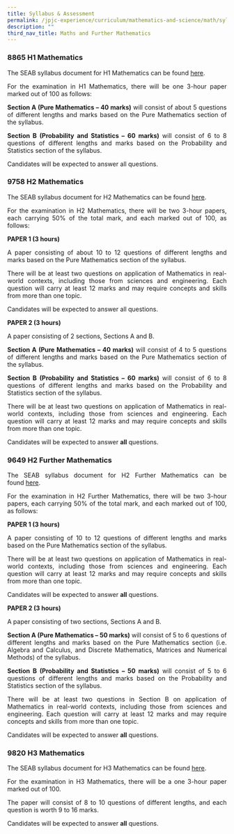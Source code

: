 ```yaml
---
title: Syllabus & Assessment
permalink: /jpjc-experience/curriculum/mathematics-and-science/math/syllabus-and-assessment/
description: ""
third_nav_title: Maths and Further Mathematics
---
```


<h3><strong>8865 H1 Mathematics</strong></h3>
<div align=justify>
	
<p>The SEAB syllabus document for H1 Mathematics can be found <a href="https://www.seab.gov.sg/docs/default-source/national-examinations/syllabus/alevel/2022syllabus/8865_y22_sy.pdf">here</a>.</p>
<p>
For the examination in H1 Mathematics, there will be one 3-hour paper marked out of 100 as follows:</p>
<p>
<strong>Section A (Pure Mathematics – 40 marks)</strong> will consist of about 5 questions of different lengths and marks based on the Pure Mathematics section of the syllabus.</p>
<p>
<strong>Section B (Probability and Statistics – 60 marks)</strong> will consist of 6 to 8 questions of different lengths and marks based on the Probability and Statistics section of the syllabus.<p>
Candidates will be expected to answer all questions.</p>

<h3><strong>9758 H2 Mathematics</strong></h3>
<p>The SEAB syllabus document for H2 Mathematics can be found <a href="https://www.seab.gov.sg/docs/default-source/national-examinations/syllabus/alevel/2022syllabus/9758_y22_sy.pdf">here</a>.</p>
	
<p>
For the examination in H2 Mathematics, there will be two 3-hour papers, each carrying 50% of the total mark, and each marked out of 100, as follows:</p>
<p><strong>PAPER 1 (3 hours)</strong></p>
<p>
A paper consisting of about 10 to 12 questions of different lengths and marks based on the Pure Mathematics section of the syllabus.</p>

<p>
There will be at least two questions on application of Mathematics in real-world contexts, including those from sciences and engineering. Each question will carry at least 12 marks and may require concepts and skills from more than one topic.</p>

<p>
	Candidates will be expected to answer all questions.</p>
<p><strong>PAPER 2 (3 hours)</strong></p>
<p>A paper consisting of 2 sections, Sections A and B.</p>
<p>
<strong>Section A (Pure Mathematics – 40 marks)</strong> will consist of 4 to 5 questions of different lengths and marks based on the Pure Mathematics section of the syllabus.</p>
<p>
<strong>Section B (Probability and Statistics – 60 marks)</strong> will consist of 6 to 8 questions of different lengths and marks based on the Probability and Statistics section of the syllabus.</p>
<p>
There will be at least two questions on application of Mathematics in real-world contexts, including those from sciences and engineering. Each question will carry at least 12 marks and may require concepts and skills from more than one topic.</p>
<p>
Candidates will be expected to answer <strong>all</strong> questions.

<h3><strong>9649 H2 Further Mathematics</strong></h3>
<p>
The SEAB syllabus document for H2 Further Mathematics can be found <a href="https://www.seab.gov.sg/docs/default-source/national-examinations/syllabus/alevel/2022syllabus/9649_y22_sy.pdf">here</a>.</p>
<p>
For the examination in H2 Further Mathematics, there will be two 3-hour papers, each carrying 50% of the total mark, and each marked out of 100, as follows:</p>
	
<p><strong>PAPER 1 (3 hours)</strong></p>
<p>
A paper consisting of 10 to 12 questions of different lengths and marks based on the Pure Mathematics section of the syllabus.</p>
<p>
There will be at least two questions on application of Mathematics in real-world contexts, including those from sciences and engineering. Each question will carry at least 12 marks and may require concepts and skills from more than one topic.</p>
<p>
Candidates will be expected to answer <strong>all</strong> questions.</p>

	
<p><strong>PAPER 2 (3 hours)</strong></p>
<p>
A paper consisting of two sections, Sections A and B.</p>
<p>
<strong>Section A (Pure Mathematics – 50 marks)</strong> will consist of 5 to 6 questions of different lengths and marks based on the Pure Mathematics section (i.e. Algebra and Calculus, and Discrete Mathematics, Matrices and Numerical Methods) of the syllabus.</p>
<p>
<strong>Section B (Probability and Statistics – 50 marks)</strong> will consist of 5 to 6 questions of different lengths and marks based on the Probability and Statistics section of the syllabus.</p>
<p>
There will be at least two questions in Section B on application of Mathematics in real-world contexts, including those from sciences and engineering. Each question will carry at least 12 marks and may require concepts and skills from more than one topic.</p>
<p>
Candidates will be expected to answer <strong>all</strong> questions.</p>

<h3><strong>9820 H3 Mathematics</strong></h3>
<p>
The SEAB syllabus document for H3 Mathematics can be found <a href="https://www.seab.gov.sg/docs/default-source/national-examinations/syllabus/alevel/2022syllabus/9820_y22_sy.pdf">here</a>.</p>
<p>
For the examination in H3 Mathematics, there will be a one 3-hour paper marked out of 100.</p>
<p>
The paper will consist of 8 to 10 questions of different lengths, and each question is worth 9 to 16 marks.</p>
<p>
Candidates will be expected to answer <strong>all</strong> questions.</p>